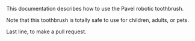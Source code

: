 This documentation describes how to use the Pavel robotic
toothbrush.

Note that this toothbrush is totally safe to use for children,
adults, or pets.

Last line, to make a pull request.

